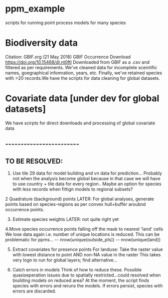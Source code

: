 # ppm_example
scripts for running point process models for many species

# Biodiversity data
Citation: GBIF.org (21 May 2018) GBIF Occurrence Download https://doi.org/10.15468/dl.nt0ftl
Downloaded from GBIF as a .csv and filtered as per requirements. We've cleaned data for incomplete sceintific names, goegraphical infomration, years, etc. Finally, we've retained species with >20 records.We have the scripts for data cleaning for global datasets. 

# Covariate data [under dev for global datasets]
We have scirpts for direct downloads and processing of global covariate data


## ------------------------
## TO BE RESOLVED:
1. Use tile 29 data for model building and vn data for prediction...
Probably not when the analysis become global because in that case we will have to use country + tile data for every region..
Maybe an option for species with less records when fittign models to regional subsets?


2 Quadrature (background) points
LATER: For global analyses, generate points based on species-regions as per convex hull+buffer aroubnd occurrence points.


3. Estimate species weights
LATER: not quite right yet


4.Move species occurrence points falling off the mask to nearest 'land' cells
We lose data again i.e. number of unique locations is reduced. This can be problematic for ppms...
-- nrow(unique(outside_pts))
-- nrow(unique(land))
  
  
5. Extract covariates for presence points
For landuse: Take the raster value with lowest distance to point AND non-NA value in the raster
This takes very logn to run for global layers; find alternative...


6. Catch errors in models
Think of how to reduce these. Possible quasiseperation issues due to spatially restricted...could resolved when biuilding models on reduced area?
At the moment, the script finds species with errors and reruns the models. If errors persist, species with errors are discarded.
